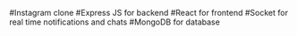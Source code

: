 #Instagram clone
#Express JS for backend
#React for frontend
#Socket for real time notifications and chats
#MongoDB for database

